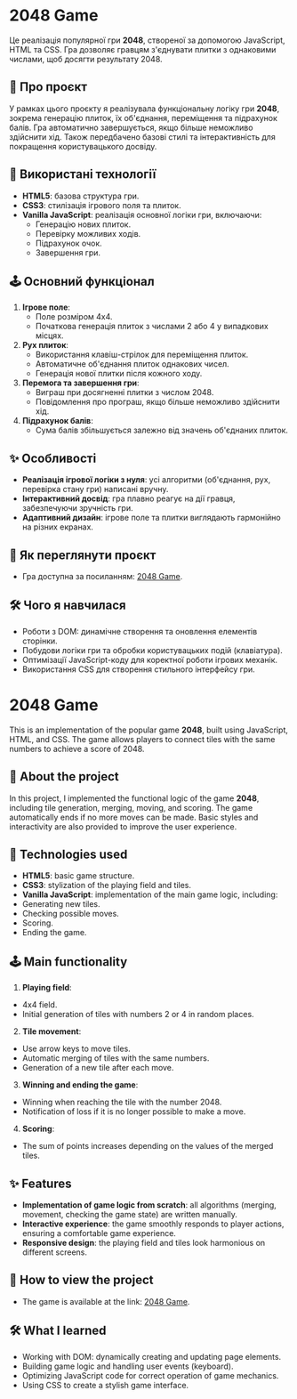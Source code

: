 # 2048 Game

Це реалізація популярної гри **2048**, створеної за допомогою JavaScript, HTML та CSS. Гра дозволяє гравцям з'єднувати плитки з однаковими числами, щоб досягти результату 2048.

## 📖 Про проєкт

У рамках цього проєкту я реалізувала функціональну логіку гри **2048**, зокрема генерацію плиток, їх об'єднання, переміщення та підрахунок балів. Гра автоматично завершується, якщо більше неможливо здійснити хід. Також передбачено базові стилі та інтерактивність для покращення користувацького досвіду.

## 🔧 Використані технології

- **HTML5**: базова структура гри.
- **CSS3**: стилізація ігрового поля та плиток.
- **Vanilla JavaScript**: реалізація основної логіки гри, включаючи:
  - Генерацію нових плиток.
  - Перевірку можливих ходів.
  - Підрахунок очок.
  - Завершення гри.

## 🕹 Основний функціонал

1. **Ігрове поле**:
   - Поле розміром 4x4.
   - Початкова генерація плиток з числами 2 або 4 у випадкових місцях.
2. **Рух плиток**:
   - Використання клавіш-стрілок для переміщення плиток.
   - Автоматичне об'єднання плиток однакових чисел.
   - Генерація нової плитки після кожного ходу.
3. **Перемога та завершення гри**:
   - Виграш при досягненні плитки з числом 2048.
   - Повідомлення про програш, якщо більше неможливо здійснити хід.
4. **Підрахунок балів**:
   - Сума балів збільшується залежно від значень об'єднаних плиток.

## ✨ Особливості

- **Реалізація ігрової логіки з нуля**: усі алгоритми (об'єднання, рух, перевірка стану гри) написані вручну.
- **Інтерактивний досвід**: гра плавно реагує на дії гравця, забезпечуючи зручність гри.
- **Адаптивний дизайн**: ігрове поле та плитки виглядають гармонійно на різних екранах.

## 🚀 Як переглянути проєкт

- Гра доступна за посиланням: [2048 Game](https://katerinazhlobinskaya.github.io/2048_game_script/).

## 🛠 Чого я навчилася

- Роботи з DOM: динамічне створення та оновлення елементів сторінки.
- Побудови логіки гри та обробки користувацьких подій (клавіатура).
- Оптимізації JavaScript-коду для коректної роботи ігрових механік.
- Використання CSS для створення стильного інтерфейсу гри.

##

# 2048 Game

This is an implementation of the popular game **2048**, built using JavaScript, HTML, and CSS. The game allows players to connect tiles with the same numbers to achieve a score of 2048.

## 📖 About the project

In this project, I implemented the functional logic of the game **2048**, including tile generation, merging, moving, and scoring. The game automatically ends if no more moves can be made. Basic styles and interactivity are also provided to improve the user experience.

## 🔧 Technologies used

- **HTML5**: basic game structure.
- **CSS3**: stylization of the playing field and tiles.
- **Vanilla JavaScript**: implementation of the main game logic, including:
- Generating new tiles.
- Checking possible moves.
- Scoring.
- Ending the game.

## 🕹 Main functionality

1. **Playing field**:
- 4x4 field.
- Initial generation of tiles with numbers 2 or 4 in random places.
2. **Tile movement**:
- Use arrow keys to move tiles.
- Automatic merging of tiles with the same numbers.
- Generation of a new tile after each move.
3. **Winning and ending the game**:
- Winning when reaching the tile with the number 2048.
- Notification of loss if it is no longer possible to make a move.
4. **Scoring**:
- The sum of points increases depending on the values ​​of the merged tiles.

## ✨ Features

- **Implementation of game logic from scratch**: all algorithms (merging, movement, checking the game state) are written manually.
- **Interactive experience**: the game smoothly responds to player actions, ensuring a comfortable game experience.
- **Responsive design**: the playing field and tiles look harmonious on different screens.

## 🚀 How to view the project

- The game is available at the link: [2048 Game](https://katerinazhlobinskaya.github.io/2048_game_script/).

## 🛠 What I learned

- Working with DOM: dynamically creating and updating page elements.
- Building game logic and handling user events (keyboard).
- Optimizing JavaScript code for correct operation of game mechanics.
- Using CSS to create a stylish game interface.

